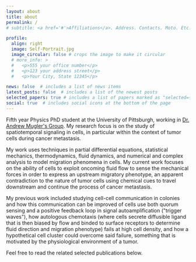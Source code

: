 ```yaml
---
layout: about
title: about
permalink: /
# subtitle: <a href='#'>Affiliations</a>. Address. Contacts. Moto. Etc.

profile:
  align: right
  image: Self-Portrait.jpg
  image_circular: false # crops the image to make it circular
  # more_info: >
  #   <p>555 your office number</p>
  #   <p>123 your address street</p>
  #   <p>Your City, State 12345</p>

news: false  # includes a list of news items
latest_posts: false  # includes a list of the newest posts
selected_papers: true # includes a list of papers marked as "selected={true}"
social: true  # includes social icons at the bottom of the page
---
```


Fifth year Physics PhD student at the University of Pittsburgh, working in [Dr. Andrew Mugler's Group](https://mugler.pitt.edu). My research focus is on the study of spatiotemporal signaling in cells, in particular within the context of tumor cells during cancer metastasis.

My work uses techniques in partial differential equations, statistical mechanics, thermodynamics, fluid dynamics, and numerical and complex analysis to model migration phenomena in cells. My current work focuses on the ability of cells to exploit oncoming fluid flow to sense the mechanical forces in order to express an upstream migratory phenotype, an apparent contradiction to the nature of tumor cells using chemical cues to travel downstream and continue the process of cancer metastasis. 

My previous work included studying cell-cell communication in colonies and how this communication can be improved of cells use both quorum sensing and a positive feedback loop in signal autoamplification ("trigger waves"), how autologous chemotaxis (where cells secrete diffusible ligand that is then biased by flow and binded to surface receptors to determine fluid direction and migration phenotype) fails at high cell density, and how a hypothetical cell cluster could overcome said failure, something that is motivated by the physiological environment of a tumor. 

Feel free to read the related selected publications below.